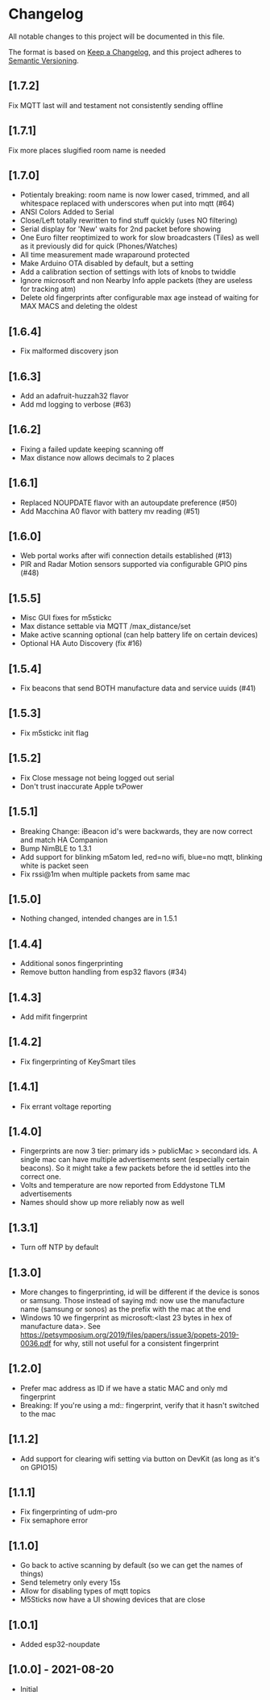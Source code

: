 # Changelog

All notable changes to this project will be documented in this file.

The format is based on [Keep a Changelog](https://keepachangelog.com/en/1.0.0/),
and this project adheres to [Semantic Versioning](https://semver.org/spec/v2.0.0.html).

## [1.7.2]

Fix MQTT last will and testament not consistently sending offline

## [1.7.1]

Fix more places slugified room name is needed

## [1.7.0]

- Potientaly breaking: room name is now lower cased, trimmed, and all whitespace replaced with underscores when put into mqtt (#64)
- ANSI Colors Added to Serial
- Close/Left totally rewritten to find stuff quickly (uses NO filtering)
- Serial display for 'New' waits for 2nd packet before showing
- One Euro filter reoptimized to work for slow broadcasters (Tiles) as well as it previously did for quick (Phones/Watches)
- All time measurement made wraparound protected
- Make Arduino OTA disabled by default, but a setting
- Add a calibration section of settings with lots of knobs to twiddle
- Ignore microsoft and non Nearby Info apple packets (they are useless for tracking atm)
- Delete old fingerprints after configurable max age instead of waiting for MAX MACS and deleting the oldest

## [1.6.4]

- Fix malformed discovery json

## [1.6.3]

- Add an adafruit-huzzah32 flavor
- Add md logging to verbose (#63)

## [1.6.2]

- Fixing a failed update keeping scanning off
- Max distance now allows decimals to 2 places

## [1.6.1]

- Replaced NOUPDATE flavor with an autoupdate preference (#50)
- Add Macchina A0 flavor with battery mv reading (#51)

## [1.6.0]

- Web portal works after wifi connection details established (#13)
- PIR and Radar Motion sensors supported via configurable GPIO pins (#48)

## [1.5.5]

- Misc GUI fixes for m5stickc
- Max distance settable via MQTT /max_distance/set
- Make active scanning optional (can help battery life on certain devices)
- Optional HA Auto Discovery (fix #16)

## [1.5.4]

- Fix beacons that send BOTH manufacture data and service uuids (#41)

## [1.5.3]

- Fix m5stickc init flag

## [1.5.2]

- Fix Close message not being logged out serial
- Don't trust inaccurate Apple txPower

## [1.5.1]

- Breaking Change: iBeacon id's were backwards, they are now correct and match HA Companion
- Bump NimBLE to 1.3.1
- Add support for blinking m5atom led, red=no wifi, blue=no mqtt, blinking white is packet seen
- Fix rssi@1m when multiple packets from same mac

## [1.5.0]

- Nothing changed, intended changes are in 1.5.1

## [1.4.4]

- Additional sonos fingerprinting
- Remove button handling from esp32 flavors (#34)

## [1.4.3]

- Add mifit fingerprint

## [1.4.2]

- Fix fingerprinting of KeySmart tiles

## [1.4.1]

- Fix errant voltage reporting

## [1.4.0]

- Fingerprints are now 3 tier: primary ids > publicMac > secondard ids.  A single mac can have multiple advertisements sent (especially certain beacons).  So it might take a few packets before the id settles into the correct one.
- Volts and temperature are now reported from Eddystone TLM advertisements
- Names should show up more reliably now as well

## [1.3.1]

- Turn off NTP by default

## [1.3.0]

- More changes to fingerprinting, id will be different if the device is sonos or samsung.  Those instead of saying md:<id> now use the manufacture name (samsung or sonos) as the prefix with the mac at the end
- Windows 10 we fingerprint as microsoft:<last 23 bytes in hex of manufacture data>. See https://petsymposium.org/2019/files/papers/issue3/popets-2019-0036.pdf for why, still not useful for a consistent fingerprint

## [1.2.0]

- Prefer mac address as ID if we have a static MAC and only md fingerprint
- Breaking: If you're using a md:*:* fingerprint, verify that it hasn't switched to the mac

## [1.1.2]

- Add support for clearing wifi setting via button on DevKit (as long as it's on GPIO15)

## [1.1.1]

- Fix fingerprinting of udm-pro
- Fix semaphore error

## [1.1.0]

- Go back to active scanning by default (so we can get the names of things)
- Send telemetry only every 15s
- Allow for disabling types of mqtt topics
- M5Sticks now have a UI showing devices that are close

## [1.0.1]

- Added esp32-noupdate

## [1.0.0] - 2021-08-20

- Initial
